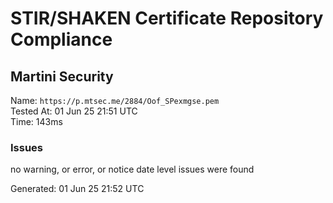 # STIR/SHAKEN Certificate Repository Compliance

## Martini Security

Name: `https://p.mtsec.me/2884/Oof_SPexmgse.pem`\
Tested At: 01 Jun 25 21:51 UTC\
Time: 143ms

### Issues

no warning, or error, or notice date level issues were found

Generated: 01 Jun 25 21:52 UTC